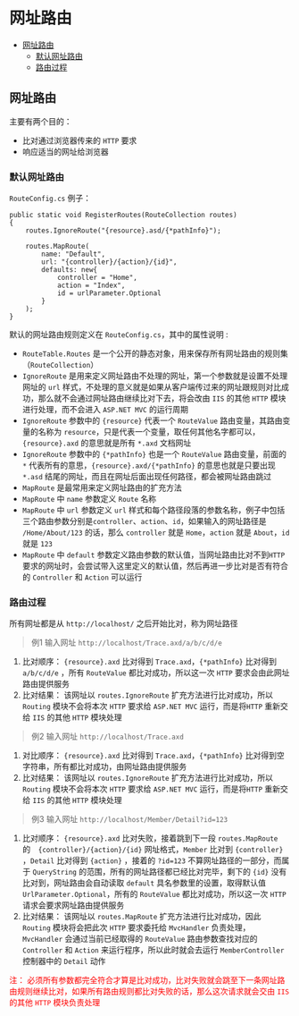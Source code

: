 # 网址路由

- [网址路由](#2)
  - [默认网址路由](#2.1)
  - [路由过程](#2.2)

<span id='2'></span>
## 网址路由

主要有两个目的：
- 比对通过浏览器传来的 `HTTP` 要求
- 响应适当的网址给浏览器

<span id='2.1'></span>
### 默认网址路由
`RouteConfig.cs` 例子：
```
public static void RegisterRoutes(RouteCollection routes)
{
    routes.IgnoreRoute("{resource}.asd/{*pathInfo}");

    routes.MapRoute(
        name: "Default",
        url: "{controller}/{action}/{id}",
        defaults: new{
            controller = "Home",
            action = "Index",
            id = urlParameter.Optional
        }
    );
}
```


默认的网址路由规则定义在 `RouteConfig.cs`，其中的属性说明 :
- `RouteTable.Routes` 是一个公开的静态对象，用来保存所有网址路由的规则集（`RouteCollection`）
- `IgnoreRoute` 是用来定义网址路由不处理的网址，第一个参数就是设置不处理网址的 `url` 样式，不处理的意义就是如果从客户端传过来的网址跟规则对比成功，那么就不会通过网址路由继续比对下去，将会改由 `IIS` 的其他 `HTTP` 模块进行处理，而不会进入 `ASP.NET MVC` 的运行周期
- `IgnoreRoute` 参数中的 `{resource}` 代表一个 `RouteValue` 路由变量，其路由变量的名称为 `resource`，只是代表一个变量，取任何其他名字都可以，`{resource}.axd` 的意思就是所有 `*.axd` 文档网址
- `IgnoreRoute` 参数中的 `{*pathInfo}` 也是一个 `RouteValue` 路由变量，前面的 `*` 代表所有的意思，`{resource}.axd/{*pathInfo}` 的意思也就是只要出现 `*.asd` 结尾的网址，而且在网址后面出现任何路径，都会被网址路由跳过
- `MapRoute` 是最常用来定义网址路由的扩充方法
- `MapRoute` 中 `name` 参数定义 `Route` 名称 
- `MapRoute` 中 `url` 参数定义 `url` 样式和每个路径段落的参数名称，例子中包括三个路由参数分别是`controller`、`action`、`id`，如果输入的网址路径是 `/Home/About/123` 的话，那么 `controller` 就是 `Home`，`action` 就是 `About`，`id` 就是 `123`
- `MapRoute` 中 `default` 参数定义路由参数的默认值，当网址路由比对不到`HTTP` 要求的网址时，会尝试带入这里定义的默认值，然后再进一步比对是否有符合的 `Controller` 和 `Action` 可以运行

<span id='2.2'></span>
### 路由过程

所有网址都是从 `http://localhost/` 之后开始比对，称为网址路径

> 例1 输入网址 `http://localhost/Trace.axd/a/b/c/d/e`

1. 比对顺序： `{resource}.axd` 比对得到 `Trace.axd`，`{*pathInfo}` 比对得到 `a/b/c/d/e` ，所有 `RouteValue` 都比对成功，所以这一次 `HTTP` 要求会由此网址路由提供服务
2. 比对结果： 该网址以 `routes.IgnoreRoute` 扩充方法进行比对成功，所以 `Routing` 模块不会将本次 `HTTP` 要求给 `ASP.NET MVC` 运行，而是将`HTTP` 重新交给 `IIS` 的其他 `HTTP` 模块处理

> 例2 输入网址 `http://localhost/Trace.axd`

1. 对比顺序： `{resource}.axd` 比对得到 `Trace.axd`，`{*pathInfo}` 比对得到空字符串，所有都比对成功，由网址路由提供服务
2. 比对结果： 该网址以 `routes.IgnoreRoute` 扩充方法进行比对成功，所以 `Routing` 模块不会将本次 `HTTP` 要求给 `ASP.NET MVC` 运行，而是将`HTTP` 重新交给 `IIS` 的其他 `HTTP` 模块处理

> 例3 输入网址 `http://localhost/Member/Detail?id=123`

1. 比对顺序： `{resource}.axd` 比对失败，接着跳到下一段 `routes.MapRoute`　的　`{controller}/{action}/{id}` 网址格式，`Member` 比对到 `{controller}` ，`Detail` 比对得到 `{action}` ，接着的 `?id=123` 不算网址路径的一部分，而属于 `QueryString` 的范围，所有的网址路径都已经比对完毕，剩下的 `{id}` 没有比对到，网址路由会自动读取 `default` 具名参数里的设置，取得默认值 `UrlParameter.Optional`，所有的 `RouteValue` 都比对成功，所以这一次 `HTTP` 请求会要求网址路由提供服务
2. 比对结果： 该网址以 `routes.MapRoute` 扩充方法进行比对成功，因此 `Routing` 模块将会把此次 `HTTP` 要求委托给 `MvcHandler` 负责处理， `MvcHandler` 会通过当前已经取得的 `RouteValue` 路由参数查找对应的 `Controller` 和 `Action` 来运行程序，所以此时就会去运行 `MemberController` 控制器中的 `Detail` 动作

<font color='red'>注： 必须所有参数都完全符合才算是比对成功，比对失败就会跳至下一条网址路由规则继续比对，如果所有路由规则都比对失败的话，那么这次请求就会交由 `IIS` 的其他 `HTTP` 模块负责处理</font>


